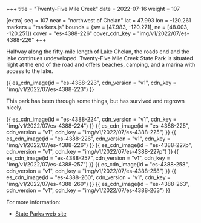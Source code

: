 +++
title = "Twenty-Five Mile Creek"
date = 2022-07-16
weight = 107

[extra]
seq = 107
near = "northwest of Chelan"
lat = 47.993
lon = -120.261
markers = "markers.js"
bounds = {sw = [47.983, -120.271], ne = [48.003, -120.251]}
cover = "es-4388-226"
cover_cdn_key = "img/v1/2022/07/es-4388-226"
+++

Halfway along the fifty-mile length of Lake Chelan, the roads end and the lake continues undeveloped. Twenty-Five Mile Creek State Park is situated right at the end of the road and offers beaches, camping, and a marina with access to the lake.

<!-- more -->

{{ es_cdn_image(id = "es-4388-223", cdn_version = "v1", cdn_key = "img/v1/2022/07/es-4388-223") }}

This park has been through some things, but has survived and regrown nicely.

{{ es_cdn_image(id = "es-4388-224", cdn_version = "v1", cdn_key = "img/v1/2022/07/es-4388-224") }}
{{ es_cdn_image(id = "es-4388-225", cdn_version = "v1", cdn_key = "img/v1/2022/07/es-4388-225") }}
{{ es_cdn_image(id = "es-4388-226", cdn_version = "v1", cdn_key = "img/v1/2022/07/es-4388-226") }}
{{ es_cdn_image(id = "es-4388-227p", cdn_version = "v1", cdn_key = "img/v1/2022/07/es-4388-227p") }}
{{ es_cdn_image(id = "es-4388-257", cdn_version = "v1", cdn_key = "img/v1/2022/07/es-4388-257") }}
{{ es_cdn_image(id = "es-4388-258", cdn_version = "v1", cdn_key = "img/v1/2022/07/es-4388-258") }}
{{ es_cdn_image(id = "es-4388-260", cdn_version = "v1", cdn_key = "img/v1/2022/07/es-4388-260") }}
{{ es_cdn_image(id = "es-4388-263", cdn_version = "v1", cdn_key = "img/v1/2022/07/es-4388-263") }}

For more information:

* [State Parks web site](https://www.parks.wa.gov/293/Twenty-Five-Mile-Creek)
